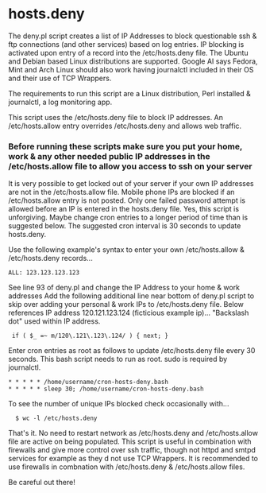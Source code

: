 # hosts.deny

The deny.pl script creates a list of IP Addresses to block questionable ssh & ftp connections (and other services) based on log entries. IP blocking is activated upon entry of a record into the /etc/hosts.deny file. The Ubuntu and Debian based Linux distributions are supported.
Google AI says Fedora, Mint and Arch Linux should also work having journalctl included in their OS and their use of TCP Wrappers.

The requirements to run this script are a Linux distribution, Perl installed & journalctl, a log monitoring app.

This script uses the /etc/hosts.deny file to block IP addresses.  An /etc/hosts.allow entry overrides /etc/hosts.deny and allows web traffic.
### Before running these scripts make sure you put your home, work & any other needed public IP addresses in the /etc/hosts.allow file to allow you access to ssh on your server
It is very possible to get locked out of your server if your own IP addresses are not in the /etc/hosts.allow file.  Mobile phone IPs are blocked if an /etc/hosts.allow entry is not posted. Only one failed password attempt is allowed 
before an IP is entered in the hosts.deny file.  Yes, this script is unforgiving.  Maybe change cron entries to a longer period of time than is suggested below.  The suggested cron interval is 30 seconds to update hosts.deny. 

Use the following example's syntax to enter your own /etc/hosts.allow & /etc/hosts.deny records...

    ALL: 123.123.123.123

See line 93 of deny.pl and change the IP Address to your home & work addresses
Add the following additional line near bottom of deny.pl script to skip over adding your personal & work IPs to /etc/hosts.deny file.
Below references IP address 120.121.123.124 (ficticious example ip)... "Backslash dot" used within IP address. 

     if ( $_ =~ m/120\.121\.123\.124/ ) { next; }
 
Enter cron entries as root as follows to update /etc/hosts.deny file every 30 seconds. This bash script needs to run as root. sudo is required by journalctl.

    * * * * * /home/username/cron-hosts-deny.bash
    * * * * * sleep 30; /home/username/cron-hosts-deny.bash 

To see the number of unique IPs blocked check occasionally with...

      $ wc -l /etc/hosts.deny

That's it.  No need to restart network as /etc/hosts.deny and /etc/hosts.allow file are active on being populated.
This script is useful in combination with firewalls and give more control over ssh traffic, though not httpd and smtpd services for example as they d not use TCP Wrappers.
It is recommended to use firewalls in combnation with /etc/hosts.deny & /etc/hosts.allow files. 

Be careful out there!
